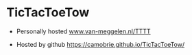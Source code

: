 # TicTacToeTow

- Personally hosted
www.van-meggelen.nl/TTTT

- Hosted by github
https://camobrie.github.io/TicTacToeTow/
